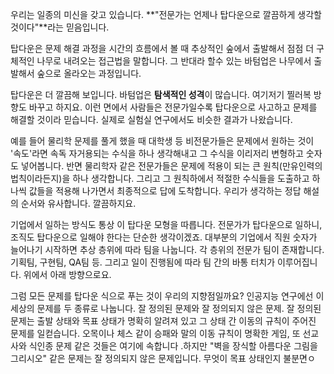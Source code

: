 우리는 일종의 미신을 갖고 있습니다. **"전문가는 언제나 탑다운으로 깔끔하게 생각할 것이다"**라는 믿음입니다.

탑다운은 문제 해결 과정을 시간의 흐름에서 볼 때 추상적인 숲에서 출발해서 점점 더 구체적인 나무로 내려오는 접근법을 말합니다. 그 반대라 할수 있는 바텀업은 나무에서 출발해서 숲으로 올라오는 과정입니다.

탑다운은 더 깔끔해 보입니다. 바텀업은 **탐색적인 성격**이 많습니다. 여기저기 찔러복 방향도 바꾸고 하지요. 이런 면에서 사람들은 전문가일수록 탑다운으로 사고하고 문제를 해결할 것이라 믿습니다. 실제로 실험실 연구에서도 비슷한 결과가 나왔습니다. 

예를 들어 물리학 문제를 풀게 했을 때 대학생 등 비전문가들은 문제에서 원하는 것이 '속도'라면 속독 자거용되는 수식을 하나 생각해내고 그 수식을 이리저리 변형하고 숫자도 넣어봅니다. 반면 물리학자 같은 전문가들은 문제에 적용이 되는 큰 원칙(만유인력의 법칙이라든지)을 하나 생각합니다. 그리고 그 원칙하에서 적절한 수식들을 도출하고 하나씩 값들을 적용해 나가면서 최종적으로 답에 도착합니다. 우리가 생각하는 정답 해설의 순서와 유사합니다. 깔끔하지요.

기업에서 일하는 방식도 통상 이 탑다운 모형을 따릅니다. 전문가가 탑다운으로 일하니, 조직도 탑다운으로 일해야 한다는 단순한 생각이겠죠. 대부분의 기업에서 직원 숫자가 늘어나기 시작하면 추상 층위에 따라 팀을 나눕니다. 각 층위의 전문가 팀이 존재합니다. 기획팀, 구현팀, QA팀 등. 그리고 일이 진행됨에 따라 팀 간의 바통 터치가 이루어집니다. 위에서 아래 방향으로요.

그럼 모든 문제를 탑다운 식으로 푸는 것이 우리의 지향점일까요? 인공지능 연구에선 이 세상의 문제를 두 종류로 나눕니다. 잘 정의된 문제와 잘 정의되지 않은 문제. 잘 정의된 문제는 출발 상태와 목표 상태가 명확히 알려져 있고 그 상태 간 이동의 규칙이 주어진 문제를 일컫습니다. 오목이나 체스 같이 승패와 말의 이동 규칙이 명확한 게임, 또 선교사와 식인종 문제 같은 것들은 여기에 속합니다 .하지만 "벽을 장식할 아름다운 그림을 그리시오" 같은 문제는 잘 정의되지 않은 문제입니다. 무엇이 목표 상태인지 불분면ㅇ